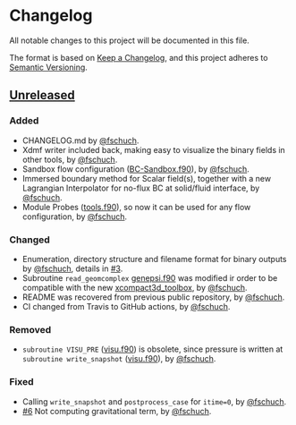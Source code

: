# Changelog

All notable changes to this project will be documented in this file.

The format is based on [Keep a Changelog](https://keepachangelog.com/en/1.0.0/),
and this project adheres to [Semantic Versioning](https://semver.org/spec/v2.0.0.html).

## [Unreleased]

### Added

- CHANGELOG.md by [@fschuch](https://github.com/fschuch).
- Xdmf writer included back, making easy to visualize the binary fields in other tools, by [@fschuch](https://github.com/fschuch).
- Sandbox flow configuration ([BC-Sandbox.f90](./src/BC-Sandbox.f90)), by [@fschuch](https://github.com/fschuch).
- Immersed boundary method for Scalar field(s), together with a new Lagrangian Interpolator for no-flux BC at solid/fluid interface, by [@fschuch](https://github.com/fschuch).
- Module Probes ([tools.f90](./src/tools.f90)), so now it can be used for any flow configuration, by [@fschuch](https://github.com/fschuch).

### Changed

- Enumeration, directory structure and filename format for binary outputs by [@fschuch](https://github.com/fschuch), details in [#3](https://github.com/fschuch/Xcompact3d/issues/3).
- Subroutine `read_geomcomplex` [genepsi.f90](./src/genepsi.f90) was modified ir order to be compatible with the new [xcompact3d_toolbox](https://github.com/fschuch/xcompact3d_toolbox), by [@fschuch](https://github.com/fschuch).
- README was recovered from previous public repository, by [@fschuch](https://github.com/fschuch).
- CI changed from Travis to GitHub actions, by [@fschuch](https://github.com/fschuch).

### Removed

- `subroutine VISU_PRE` ([visu.f90](./src/visu.f90)) is obsolete, since pressure is written at `subroutine write_snapshot` ([visu.f90](./src/visu.f90)), by [@fschuch](https://github.com/fschuch).

### Fixed

- Calling `write_snapshot` and `postprocess_case` for `itime=0`, by [@fschuch](https://github.com/fschuch).
- [#6](https://github.com/fschuch/Xcompact3d/issues/6) Not computing gravitational term, by [@fschuch](https://github.com/fschuch).

[Unreleased]: https://github.com/xcompact3d/Incompact3d/compare/dev...fschuch:master
